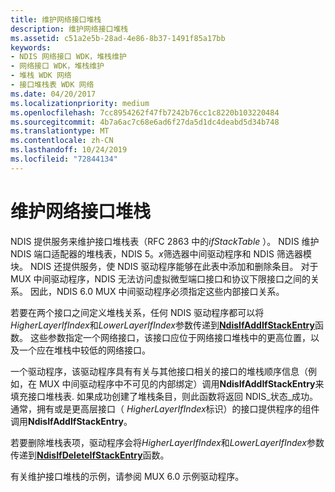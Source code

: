 ```yaml
---
title: 维护网络接口堆栈
description: 维护网络接口堆栈
ms.assetid: c51a2e5b-28ad-4e86-8b37-1491f85a17bb
keywords:
- NDIS 网络接口 WDK，堆栈维护
- 网络接口 WDK，堆栈维护
- 堆栈 WDK 网络
- 接口堆栈表 WDK 网络
ms.date: 04/20/2017
ms.localizationpriority: medium
ms.openlocfilehash: 7cc8954262f47fb7242b76cc1c8220b103220484
ms.sourcegitcommit: 4b7a6ac7c68e6ad6f27da5d1dc4deabd5d34b748
ms.translationtype: MT
ms.contentlocale: zh-CN
ms.lasthandoff: 10/24/2019
ms.locfileid: "72844134"
---
```

# <a name="maintaining-a-network-interface-stack"></a>维护网络接口堆栈





NDIS 提供服务来维护接口堆栈表（RFC 2863 中的*ifStackTable* ）。 NDIS 维护 NDIS 端口适配器的堆栈表，NDIS 5。*x*筛选器中间驱动程序和 NDIS 筛选器模块。 NDIS 还提供服务，使 NDIS 驱动程序能够在此表中添加和删除条目。 对于 MUX 中间驱动程序，NDIS 无法访问虚拟微型端口接口和协议下限接口之间的关系。 因此，NDIS 6.0 MUX 中间驱动程序必须指定这些内部接口关系。

若要在两个接口之间定义堆栈关系，任何 NDIS 驱动程序都可以将*HigherLayerIfIndex*和*LowerLayerIfIndex*参数传递到[**NdisIfAddIfStackEntry**](https://docs.microsoft.com/windows-hardware/drivers/ddi/ndis/nf-ndis-ndisifaddifstackentry)函数。 这些参数指定一个网络接口，该接口应位于网络接口堆栈中的更高位置，以及一个应在堆栈中较低的网络接口。

一个驱动程序，该驱动程序具有有关与其他接口相关的接口的堆栈顺序信息（例如，在 MUX 中间驱动程序中不可见的内部绑定）调用**NdisIfAddIfStackEntry**来填充接口堆栈表. 如果成功创建了堆栈条目，则此函数将返回 NDIS\_状态\_成功。 通常，拥有或是更高层接口（ *HigherLayerIfIndex*标识）的接口提供程序的组件调用**NdisIfAddIfStackEntry**。

若要删除堆栈表项，驱动程序会将*HigherLayerIfIndex*和*LowerLayerIfIndex*参数传递到[**NdisIfDeleteIfStackEntry**](https://docs.microsoft.com/windows-hardware/drivers/ddi/ndis/nf-ndis-ndisifdeleteifstackentry)函数。

有关维护接口堆栈的示例，请参阅 MUX 6.0 示例驱动程序。

 

 





